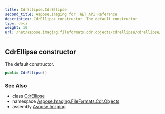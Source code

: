 ```yaml
---
title: CdrEllipse.CdrEllipse
second_title: Aspose.Imaging for .NET API Reference
description: CdrEllipse constructor. The default constructor
type: docs
weight: 10
url: /net/aspose.imaging.fileformats.cdr.objects/cdrellipse/cdrellipse/
---
```

## CdrEllipse constructor

The default constructor.

```csharp
public CdrEllipse()
```

### See Also

* class [CdrEllipse](../)
* namespace [Aspose.Imaging.FileFormats.Cdr.Objects](../../cdrellipse/)
* assembly [Aspose.Imaging](../../../)


